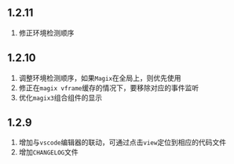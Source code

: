 ## 1.2.11
1. 修正环境检测顺序

## 1.2.10
1. 调整环境检测顺序，如果`Magix`在全局上，则优先使用
2. 修正在`magix vframe`缓存的情况下，要移除对应的事件监听
3. 优化`magix3`组合组件的显示

## 1.2.9
1. 增加与`vscode`编辑器的联动，可通过点击`view`定位到相应的代码文件
2. 增加`CHANGELOG`文件